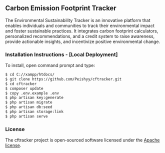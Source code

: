 ## Carbon Emission Footprint Tracker

The Environmental Sustainability Tracker is an innovative platform that enables individuals 
and communities to track their environmental impact and foster sustainable practices. It 
integrates carbon footprint calculators, personalized recommendations, and a credit system to 
raise awareness, provide actionable insights, and incentivize positive environmental change.

### Installation Instructions - [Local Deployment]

To install, open command prompt and type:

```bash
$ cd C://xampp/htdocs/
$ git clone https://github.com/Peishyy/cftracker.git
$ cd cftracker
$ composer update
$ copy .env.example .env
$ php artisan key:generate
$ php artisan migrate
$ php artisan db:seed
$ php artisan storage:link
$ php artisan serve
```

### License

The cftracker project is open-sourced software licensed under the [Apache license](http://www.apache.org/licenses/).
